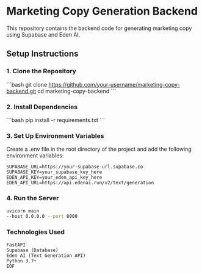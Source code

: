 # Marketing Copy Generation Backend

This repository contains the backend code for generating marketing copy using Supabase and Eden AI.

## Setup Instructions

### 1. Clone the Repository

\`\`\`bash
git clone https://github.com/your-username/marketing-copy-backend.git
cd marketing-copy-backend
\`\`\`

### 2. Install Dependencies

\`\`\`bash
pip install -r requirements.txt
\`\`\`

### 3. Set Up Environment Variables

Create a .env file in the root directory of the project and add the following environment variables:

```dotenv
SUPABASE_URL=https://your-supabase-url.supabase.co
SUPABASE_KEY=your_supabase_key_here
EDEN_API_KEY=your_eden_api_key_here
EDEN_API_URL=https://api.edenai.run/v2/text/generation
```

### 4. Run the Server

```bash
uvicorn main
--host 0.0.0.0 --port 8000
```

### Technologies Used

    FastAPI
    Supabase (Database)
    Eden AI (Text Generation API)
    Python 3.7+
    EOF
